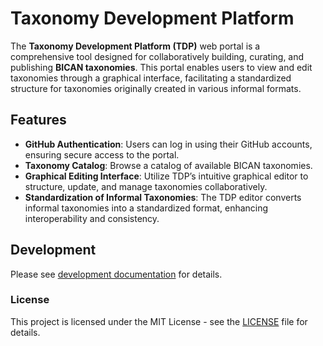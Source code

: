 # Taxonomy Development Platform

The **Taxonomy Development Platform (TDP)** web portal is a comprehensive tool designed for collaboratively building, curating, and publishing **BICAN taxonomies**. This portal enables users to view and edit taxonomies through a graphical interface, facilitating a standardized structure for taxonomies originally created in various informal formats.

## Features

- **GitHub Authentication**: Users can log in using their GitHub accounts, ensuring secure access to the portal.
- **Taxonomy Catalog**: Browse a catalog of available BICAN taxonomies.
- **Graphical Editing Interface**: Utilize TDP’s intuitive graphical editor to structure, update, and manage taxonomies collaboratively.
- **Standardization of Informal Taxonomies**: The TDP editor converts informal taxonomies into a standardized format, enhancing interoperability and consistency.

## Development

Please see [development documentation](/docs/development.md) for details.

### License

This project is licensed under the MIT License - see the [LICENSE](LICENSE) file for details.